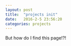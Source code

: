 ```yaml
---
layout: post
title:  "projects init"
date:   2016-2-5 23:56:20
categories: projects
---
```

But how do I find this page!?!